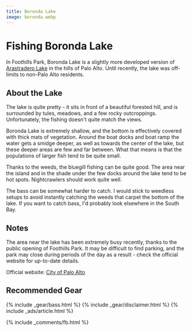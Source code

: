 ```yaml
---
title: Boronda Lake
image: boronda.webp
---
```


# Fishing Boronda Lake

In Foothills Park, Boronda Lake is a slightly more developed version of [Arastradero Lake](/arastradero) in the hills of Palo Alto. Until recently, the lake was off-limits to non-Palo Alto residents.

## About the Lake

The lake is quite pretty - it sits in front of a beautiful forested hill, and is surrounded by tules, meadows, and a few rocky outcroppings. Unfortunately, the fishing doesn't quite match the views.

Boronda Lake is extremely shallow, and the bottom is effectively covered with thick mats of vegetation. Around the boat docks and boat ramp the water gets a smidge deeper, as well as towards the center of the lake, but these deeper areas are few and far between. What that means is that the populations of larger fish tend to be quite small.

Thanks to the weeds, the bluegill fishing can be quite good. The area near the island and in the shade under the few docks around the lake tend to be hot spots. Nightcrawlers should work quite well.

The bass can be somewhat harder to catch. I would stick to weedless setups to avoid instantly catching the weeds that carpet the bottom of the lake. If you want to catch bass, I'd probably look elsewhere in the South Bay.


## Notes

The area near the lake has been extremely busy recently, thanks to the public opening of Foothills Park. It may be difficult to find parking, and the park may close during periods of the day as a result - check the official website for up-to-date details.

Official website: [City of Palo Alto](https://www.cityofpaloalto.org/gov/depts/csd/parks/preserves/foothills/default.asp)

## Recommended Gear

{% include _gear/bass.html %}
{% include _gear/disclaimer.html %}
{% include _ads/article.html %}

{% include _comments/fb.html %}